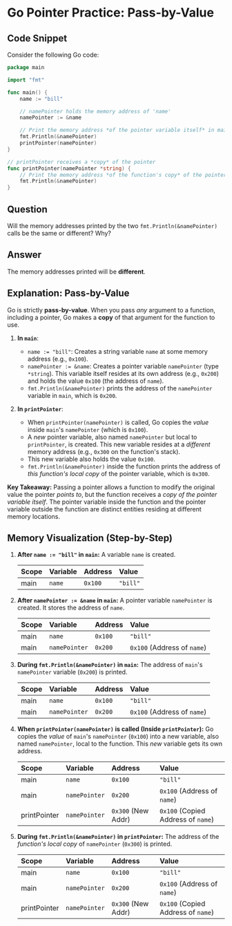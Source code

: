 # Go Pointer Practice: Pass-by-Value

## Code Snippet

Consider the following Go code:

```go
package main

import "fmt"

func main() {
    name := "bill"

    // namePointer holds the memory address of 'name'
    namePointer := &name

    // Print the memory address *of the pointer variable itself* in main
    fmt.Println(&namePointer)
    printPointer(namePointer)
}

// printPointer receives a *copy* of the pointer
func printPointer(namePointer *string) {
    // Print the memory address *of the function's copy* of the pointer variable
    fmt.Println(&namePointer)
}
```

## Question

Will the memory addresses printed by the two `fmt.Println(&namePointer)` calls be the same or different? Why?

## Answer

The memory addresses printed will be **different**.

## Explanation: Pass-by-Value

Go is strictly **pass-by-value**. When you pass *any* argument to a function, including a pointer, Go makes a **copy** of that argument for the function to use.

1. **In `main`**:
    * `name := "bill"`: Creates a string variable `name` at some memory address (e.g., `0x100`).
    * `namePointer := &name`: Creates a pointer variable `namePointer` (type `*string`). This variable itself resides at its own address (e.g., `0x200`) and holds the value `0x100` (the address of `name`).
    * `fmt.Println(&namePointer)` prints the address of the `namePointer` variable in `main`, which is `0x200`.

2. **In `printPointer`**:
    * When `printPointer(namePointer)` is called, Go copies the *value* inside `main`'s `namePointer` (which is `0x100`).
    * A *new* pointer variable, also named `namePointer` but local to `printPointer`, is created. This new variable resides at a *different* memory address (e.g., `0x300` on the function's stack).
    * This new variable also holds the value `0x100`.
    * `fmt.Println(&namePointer)` inside the function prints the address of *this function's local copy* of the pointer variable, which is `0x300`.

**Key Takeaway:** Passing a pointer allows a function to modify the original value the pointer *points to*, but the function receives a *copy of the pointer variable itself*. The pointer variable inside the function and the pointer variable outside the function are distinct entities residing at different memory locations.

## Memory Visualization (Step-by-Step)

1. **After `name := "bill"` in `main`:**
    A variable `name` is created.

    | Scope | Variable | Address | Value |
    | :--- | :--- | :--- | :--- |
    | main | `name` | `0x100` | `"bill"` |

2. **After `namePointer := &name` in `main`:**
    A pointer variable `namePointer` is created. It stores the address of `name`.

    | Scope | Variable | Address | Value |
    | :--- | :--- | :--- | :--- |
    | main | `name` | `0x100` | `"bill"` |
    | main | `namePointer` | `0x200` | `0x100` (Address of `name`) |

3. **During `fmt.Println(&namePointer)` in `main`:**
    The address of `main`'s `namePointer` variable (`0x200`) is printed.

    | Scope | Variable | Address | Value |
    | :--- | :--- | :--- | :--- |
    | main | `name` | `0x100` | `"bill"` |
    | main | `namePointer` | `0x200` | `0x100` (Address of `name`) |

4. **When `printPointer(namePointer)` is called (Inside `printPointer`):**
    Go copies the *value* of `main`'s `namePointer` (`0x100`) into a new variable, also named `namePointer`, local to the function. This *new* variable gets its own address.

    | Scope | Variable | Address | Value |
    | :--- | :--- | :--- | :--- |
    | main | `name` | `0x100` | `"bill"` |
    | main | `namePointer` | `0x200` | `0x100` (Address of `name`) |
    | printPointer | `namePointer` | `0x300` (New Addr) | `0x100` (Copied Address of `name`) |

5. **During `fmt.Println(&namePointer)` in `printPointer`:**
    The address of the *function's local copy* of `namePointer` (`0x300`) is printed.

    | Scope | Variable | Address | Value |
    | :--- | :--- | :--- | :--- |
    | main | `name` | `0x100` | `"bill"` |
    | main | `namePointer` | `0x200` | `0x100` (Address of `name`) |
    | printPointer | `namePointer` | `0x300` (New Addr) | `0x100` (Copied Address of `name`) |
